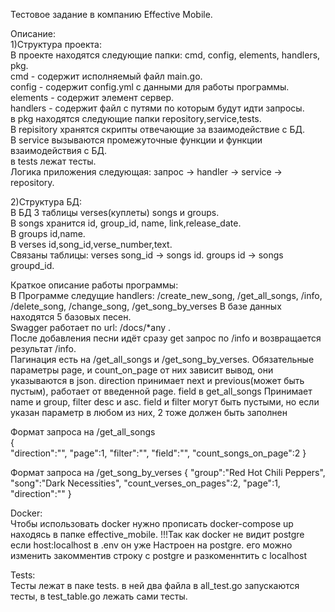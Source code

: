 Тестовое задание в компанию Effective Mobile.<br/>

Описание:<br/>
1)Структура проекта:<br/>
В проекте находятся следующие папки: cmd, config, elements, handlers, pkg.<br/>
cmd - содержит исполняемый файл main.go.<br/>
config - содержит config.yml с данными для работы программы.<br/>
elements - содержит элемент сервер.<br/>
handlers - содержит файл с путями по которым будут идти запросы.<br/>
в pkg находятся следующие папки repository,service,tests.<br/>
В repisitory хранятся скрипты отвечающие за взаимодействие с БД.<br/>
В service вызываются промежуточные функции и функции взаимодействия с БД.<br/>
в tests лежат тесты.<br/>
Логика приложения следующая: запрос -> handler -> service -> repository.<br/>

2)Структура БД:<br/>
В БД 3 таблицы verses(куплеты) songs и groups.<br/>
В songs хранится id, group_id, name, link,release_date.<br/>
В groups id,name.<br/>
В verses id,song_id,verse_number,text.<br/>
Связаны таблицы: verses song_id -> songs id. groups id -> songs groupd_id.<br/>

Краткое описание работы программы:<br/>
В Программе следущие handlers: /create_new_song, /get_all_songs, /info, /delete_song, /change_song, /get_song_by_verses
В базе данных находятся 5 базовых песен.<br/>
Swagger работает по url: /docs/*any .<br/>
После добавления песни идёт сразу get запрос по /info и возвращается результат /info.<br/>
Пагинация есть на /get_all_songs и /get_song_by_verses. Обязательные параметры page, и count_on_page от них зависит вывод,
они указываются в json. direction принимает next и previous(может быть пустым), работает от введенной page. field в get_all_songs 
Принимает name и group, filter desc и asc. field и filter могут быть пустыми, но если указан параметр в любом из них, 2 тоже должен
быть заполнен<br/>

Формат запроса на /get_all_songs<br/>
{<br/>
  "direction":"",
  "page":1,
  "filter":"",
  "field":"",
  "count_songs_on_page":2
}<br/>

Формат запроса на /get_song_by_verses
{
   "group":"Red Hot Chili Peppers",
   "song":"Dark Necessities",
   "count_verses_on_pages":2,
   "page":1,
   "direction":""
}

Docker:<br/>
Чтобы использовать docker нужно прописать docker-compose up находясь в папке effective_mobile. !!!Так как docker не видит postgre если host:localhost  в .env он уже
Настроен на postgre. его можно изменить закомментив строку с postgre и разкоменнтить с localhost<br/>

Tests:<br/>
Тесты лежат в паке tests. в ней два файла в all_test.go запускаются тесты, в test_table.go лежать сами тесты.<br/>
